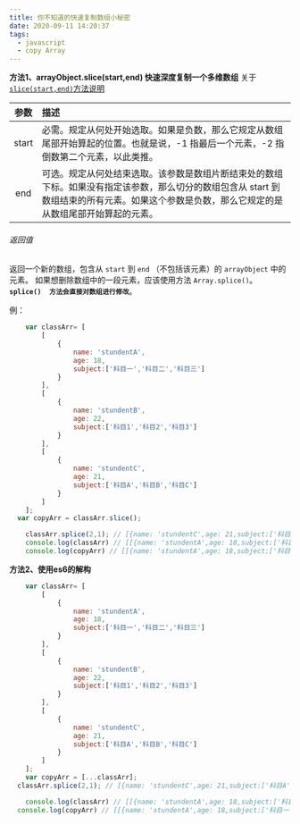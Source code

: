 ```yaml
---
title: 你不知道的快速复制数组小秘密
date: 2020-09-11 14:20:37
tags:
  - javascript
  - copy Array
---
```


**方法1、arrayObject.slice(start,end) 快速深度复制一个多维数组**
关于 [`slice(start,end)`方法说明](https://www.w3school.com.cn/js/jsref_slice_array.asp)

| 参数 | 描述 |
|:--------:|:------------|
| start | 必需。规定从何处开始选取。如果是负数，那么它规定从数组尾部开始算起的位置。也就是说，-1 指最后一个元素，-2 指倒数第二个元素，以此类推。 |
| end | 可选。规定从何处结束选取。该参数是数组片断结束处的数组下标。如果没有指定该参数，那么切分的数组包含从 start 到数组结束的所有元素。如果这个参数是负数，那么它规定的是从数组尾部开始算起的元素。 |

<!-- more -->
###### 返回值
返回一个新的数组，包含从 `start` 到 `end` （不包括该元素）的 `arrayObject` 中的元素。
如果想删除数组中的一段元素，应该使用方法 `Array.splice()`。
**`splice()  方法会直接对数组进行修改`**。

例：
```javascript
	var classArr= [
		[
			{
				name: 'stundentA',
				age: 18,
				subject:['科目一','科目二','科目三']
			}
		],
		[
			{
				name: 'stundentB',
				age: 22,
				subject:['科目1','科目2','科目3']
			}
		],
		[
			{
				name: 'stundentC',
				age: 21,
				subject:['科目A','科目B','科目C']
			}
		]
	];
  var copyArr = classArr.slice();

	classArr.splice(2,1); // [{name: 'stundentC',age: 21,subject:['科目A','科目B','科目C']}]
	console.log(classArr) // [[{name: 'stundentA',age: 18,subject:['科目一','科目二','科目三']}],[{name: 'stundentB',age: 22,subject:['科目1','科目2','科目3']}]]
	console.log(copyArr) // [[{name: 'stundentA',age: 18,subject:['科目一','科目二','科目三']}],[{name: 'stundentB',age: 22,subject:['科目1','科目2','科目3']}],[{name: 'stundentC',age: 21,subject:['科目A','科目B','科目C']}]]

```
**方法2、使用es6的解构**
```javascript
	var classArr= [
		[
			{
				name: 'stundentA',
				age: 18,
				subject:['科目一','科目二','科目三']
			}
		],
		[
			{
				name: 'stundentB',
				age: 22,
				subject:['科目1','科目2','科目3']
			}
		],
		[
			{
				name: 'stundentC',
				age: 21,
				subject:['科目A','科目B','科目C']
			}
		]
	];
	var copyArr = [...classArr];
  classArr.splice(2,1); // [{name: 'stundentC',age: 21,subject:['科目A','科目B','科目C']}]

	console.log(classArr) // [[{name: 'stundentA',age: 18,subject:['科目一','科目二','科目三']}],[{name: 'stundentB',age: 22,subject:['科目1','科目2','科目3']}]]
  console.log(copyArr) // [[{name: 'stundentA',age: 18,subject:['科目一','科目二','科目三']}],[{name: 'stundentB',age: 22,subject:['科目1','科目2','科目3']}],[{name: 'stundentC',age: 21,subject:['科目A','科目B','科目C']}]]

```
